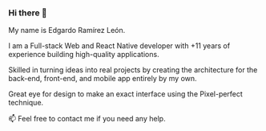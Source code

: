 ### Hi there 🖖

My name is Edgardo Ramírez León.

I am a Full-stack Web and React Native developer with +11 years of experience building high-quality applications.

Skilled in turning ideas into real projects by creating the architecture for the back-end, front-end, and mobile app entirely by my own.

Great eye for design to make an exact interface using the Pixel-perfect technique.


📫 Feel free to contact me if you need any help.
